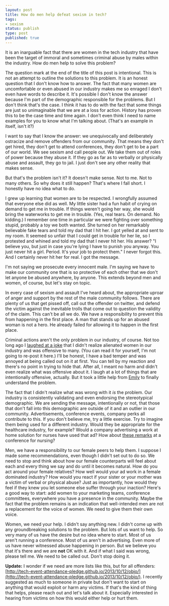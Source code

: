 ```yaml
---
layout: post
title: How do men help defeat sexism in tech?
tags:
- sexism
status: publish
type: post
published: true
---
```


<p class="intro">It is an inarguable fact that there are women in the tech industry that have been the target of immoral and sometimes criminal abuse by males within the industry. How do men help to solve this problem?</p>

The question mark at the end of the title of this post is intentional. This is not an attempt to outline the solutions to this problem. It is an honest question that I don't know how to answer. The fact that many women are uncomfortable or even abused in our industry makes me so enraged I don't even have words to describe it. It's possible I don't know the answer because I'm part of the demographic responsible for the problems. But I don't think that's the case. I think it has to do with the fact that some things are just so unimaginable that we are at a loss for action. History has proven this to be the case time and time again. I don't even think I need to name examples for you to know what I'm talking about. (That's an example in itself, isn't it?)

I want to say that I know the answer: we unequivocally and deliberately ostracize and remove offenders from our community. That means they don't get hired, they don't get to attend conferences, they don't get to be a part of our world. We see sexism and call people out. We take them out of roles of power because they abuse it. If they go as far as to verbally or physically abuse and assault, they go to jail. I just don't see any other reality that makes sense.

But that's the problem isn't it? It doesn't make sense. Not to me. Not to many others. So why does it still happen? That's where I fall short. I honestly have no idea what to do.

I grew up learning that women are to be respected. I wrongfully assumed that everyone else did as well. My little sister had a fun habit of crying on demand to get me in trouble. If things weren't going her way, she would bring the waterworks to get me in trouble. (Yes, real tears. On demand. No kidding.) I remember one time in particular we were fighting over something stupid, probably a toy we both wanted. She turned on her remarkably believable fake tears and told my dad that I hit her. I got yelled at and sent to my room. It seemed so unfair that I could get in trouble for her lie, so I protested and whined and told my dad that I never hit her. His answer? "I believe you, but just in case you're lying I have to punish you anyway. You just never hit a girl. Period. It's your job to protect them." I never forgot this. And I certainly never hit her for real. I got the message.

I'm not saying we prosecute every innocent male. I'm saying we have to make our community one that is so protective of each other that we don't let anyone be abused anywhere, by anyone. This extends beyond men and women, of course, but let's stay on topic.

In every case of sexism and assault I've heard about, the appropriate uproar of anger and support by the rest of the male community follows. There are plenty of us that get pissed off, call out the offender on twitter, and defend the victim against the inevitable trolls that come out to question the validity of the claim. This can't be all we do. We have a responsibility to prevent this from happening in the first place. A man that stands up for an abused woman is not a hero. He already failed for allowing it to happen in the first place.

Criminal actions aren't the only problem in our industry, of course. Not too long ago I [laughed at a joke](https://twitter.com/jonathanedean/status/371414657460076545) that I didn't realize alienated women in our industry and was offensive to many. (You can read it for yourself, I'm not going to re-post it here.) I'll be honest, I have a bad temper and was annoyed at being called out on it at first. You can tell by my reaction and there's no point in trying to hide that. After all, I meant no harm and didn't even realize what was offensive about it. I laugh at a lot of things that are intentionally offensive, actually. But it took a little help from [Emily](https://twitter.com/nexxylove) to finally understand the problem.

The fact that I didn't realize what was wrong with it _is_ the problem. Our industry is consistently validating and even endorsing the stereotypical demographic. We are sending the message, intentionally or not, that those that don't fall into this demographic are outside of it and an outlier in our community. Advertisements, conference events, company perks all contribute to this. If you don't believe me, try a little exercise. Try to imagine them being used for a different industry. Would they be appropriate for the healthcare industry, for example? Would a company advertising a work at home solution for nurses have used that ad? How about [these remarks](http://www.motherjones.com/media/2012/04/silicon-valley-brogrammer-culture-sexist-sxsw) at a conference for nursing?

Men, we have a responsibility to our female peers to help them. I suppose I made some recommendations, even though I didn't set out to do so. We need to stop and think about how our female counterparts will feel about each and every thing we say and do until it becomes natural. How do you act around your female relatives? How well would your ad work in a female dominated industry? How would you react if your sister or your mother was a victim of verbal or physical abuse? Just as importantly, how would they feel if they knew you let someone else suffer through your inaction? Here's a good way to start: add women to your marketing teams, conference committees, everywhere you have a presence in the community. Maybe the fact that the problem remains is an indication that well-intended men are not a replacement for the voice of women. We need to give them their own voice.

Women, we need your help. I didn't say anything new. I didn't come up with any groundbreaking solutions to the problem. But lots of us want to help. So very many of us have the desire but no idea where to start. Most of us aren't running a conference. Most of us aren't in advertising. Even more of us have never witnessed abuse happening in person. But we believe you that it's there and we are __not__ OK with it. And if what I said was wrong, please tell me. We need to be called out. Don't stop doing it.

__Update:__ I wonder if we need are more lists like this, but for all offenders: [http://tech-event-attendance-pledge.github.io/2013/10/12/objo/](http://tech-event-attendance-pledge.github.io/2013/10/12/objo/). I recently suggested as much to someone in private but don't want to start on anything that would exploit or harm any victims. If that's the kind of thing that helps, please reach out and let's talk about it. Especially interested in hearing from victims on how this would either help or hurt them.